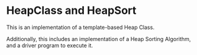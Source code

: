 # HeapClass and HeapSort

This is an implementation of a template-based Heap Class.

Additionally, this includes an implementation of a Heap Sorting Algorithm, and a driver program to execute it.
